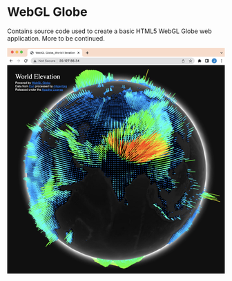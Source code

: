 # WebGL Globe

Contains source code used to create a basic HTML5 WebGL Globe web application.
More to be continued.  

![3D Globe](/docs/images/image9.png)
